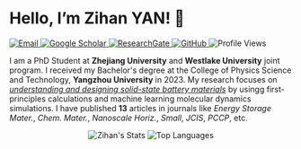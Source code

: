 # Hello, I’m Zihan YAN! 👋

<a href="mailto:yanzihan@westlake.edu.cn"> <img src="https://img.shields.io/badge/Email-yanzihan@westlake.edu.cn-blue?style=flat-square&logo=email" alt="Email"> </a> <a href="https://scholar.google.com/citations?user=NL8zhZYAAAAJ&hl=zh-CN&authuser=1"> <img src="https://img.shields.io/badge/Google_Scholar-Zihan_Yan-green?style=flat-square&logo=google-scholar" alt="Google Scholar"> </a> <a href="https://www.researchgate.net/profile/Zihan-Yan-7"> <img src="https://img.shields.io/badge/ResearchGate-Zihan_Yan-purple?style=flat-square&logo=researchgate" alt="ResearchGate"> </a> <a href="https://github.com/zhyan0603"> <img src="https://img.shields.io/badge/GitHub-zhyan0603-black?style=flat-square&logo=github" alt="GitHub"> </a> <img src="https://komarev.com/ghpvc/?username=zhyan0603&color=brightgreen&style=flat-square" alt="Profile Views">

I am a PhD Student at **Zhejiang University** and **Westlake University** joint program. I received my Bachelor's degree at the College of Physics Science and Technology, **Yangzhou University** in 2023. My research focuses on <u>*understanding and designing solid-state battery materials*</u> by usingg first-principles calculations and machine learning molecular dynamics simulations. I have published **13** articles in journals like *Energy Storage Mater.*, *Chem. Mater.*, *Nanoscale Horiz.*, *Small*, *JCIS*, *PCCP*, etc.


<div align="center">
  
![Zihan's Stats](https://github-readme-stats.vercel.app/api?username=zhyan0603&show_icons=true&theme=light&hide_border=true&count_private=true&bg_color=ffffff&text_color=333333&icon_color=0078d4)
![Top Languages](https://github-readme-stats.vercel.app/api/top-langs/?username=zhyan0603&theme=light&hide_border=true&bg_color=ffffff&text_color=333333&icon_color=0078d4)

</div>

